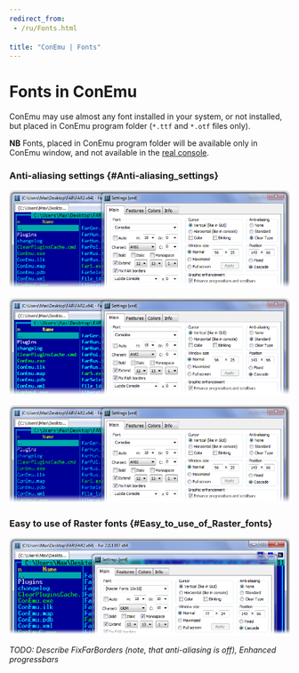 ```yaml
---
redirect_from:
 - /ru/Fonts.html

title: "ConEmu | Fonts"
---
```


# Fonts in ConEmu

ConEmu may use almost any font installed in your system, or not installed,
but placed in ConEmu program folder (`*.ttf` and `*.otf` files only).

**NB** Fonts, placed in ConEmu program folder will be available only in ConEmu window,
and not available in the [real console](RealConsole.html).



### Anti-aliasing settings   {#Anti-aliasing_settings}

![ConEmu with ClearType enabled](/img/ConEmuFontClearType.png)

![ConEmu with standard Anti-aliasing](/img/ConEmuFontStandard.png)

![ConEmu with Anti-aliasing disabled](/img/ConEmuFontNon.png)



### Easy to use of Raster fonts   {#Easy_to_use_of_Raster_fonts}

![ConEmu with Raster font](/img/ConEmuFontRaster.png)


*TODO: Describe FixFarBorders (note, that anti-aliasing is off), Enhanced progressbars*
